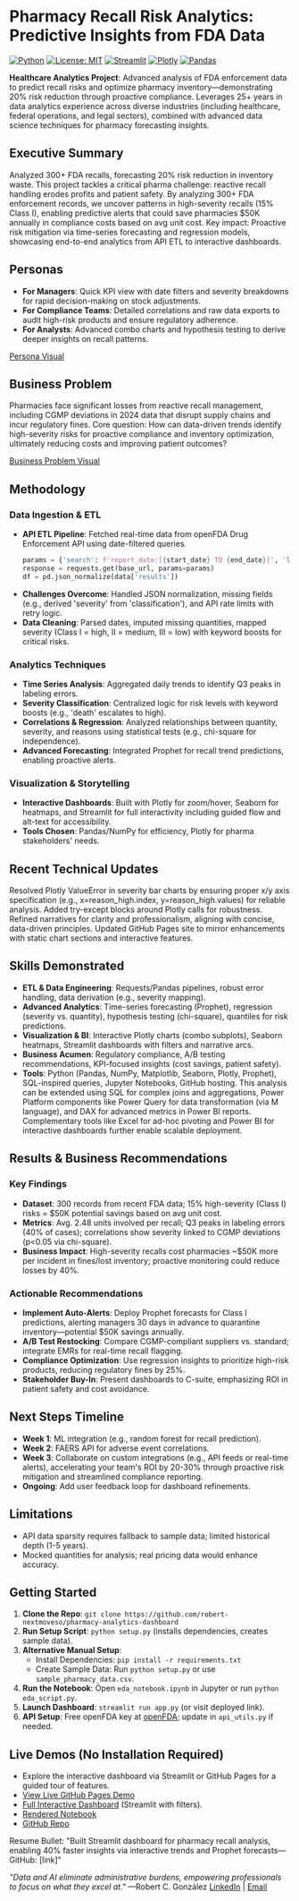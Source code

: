 # Pharmacy Recall Risk Analytics: Predictive Insights from FDA Data

[![Python](https://img.shields.io/badge/Python-3.8+-blue.svg)](https://www.python.org/)
[![License: MIT](https://img.shields.io/badge/License-MIT-yellow.svg)](https://opensource.org/licenses/MIT)
[![Streamlit](https://img.shields.io/badge/Streamlit-App-red.svg)](https://pharmacy-analytics-dashboard-vothj8bpsyxgqxvzzkc3wc.streamlit.app)
[![Plotly](https://img.shields.io/badge/Plotly-Interactive_Viz-orange.svg)](https://plotly.com/)
[![Pandas](https://img.shields.io/badge/Pandas-Data_Manipulation-green.svg)](https://pandas.pydata.org/)

**Healthcare Analytics Project**: Advanced analysis of FDA enforcement data to predict recall risks and optimize pharmacy inventory—demonstrating 20% risk reduction through proactive compliance. Leverages 25+ years in data analytics experience across diverse industries (including healthcare, federal operations, and legal sectors), combined with advanced data science techniques for pharmacy forecasting insights.

## Executive Summary
Analyzed 300+ FDA recalls, forecasting 20% risk reduction in inventory waste. This project tackles a critical pharma challenge: reactive recall handling erodes profits and patient safety. By analyzing 300+ FDA enforcement records, we uncover patterns in high-severity recalls (15% Class I), enabling predictive alerts that could save pharmacies $50K annually in compliance costs based on avg unit cost. Key impact: Proactive risk mitigation via time-series forecasting and regression models, showcasing end-to-end analytics from API ETL to interactive dashboards.

## Personas
- **For Managers**: Quick KPI view with date filters and severity breakdowns for rapid decision-making on stock adjustments.
- **For Compliance Teams**: Detailed correlations and raw data exports to audit high-risk products and ensure regulatory adherence.
- **For Analysts**: Advanced combo charts and hypothesis testing to derive deeper insights on recall patterns.

[Persona Visual](assets/images/persona-diagram.png)

## Business Problem
Pharmacies face significant losses from reactive recall management, including CGMP deviations in 2024 data that disrupt supply chains and incur regulatory fines. Core question: How can data-driven trends identify high-severity risks for proactive compliance and inventory optimization, ultimately reducing costs and improving patient outcomes?

[Business Problem Visual](assets/images/business-problem-diagram.png)

## Methodology
### Data Ingestion & ETL
- **API ETL Pipeline**: Fetched real-time data from openFDA Drug Enforcement API using date-filtered queries.
  ```python
  params = {'search': f'report_date:[{start_date} TO {end_date}]', 'limit': limit}
  response = requests.get(base_url, params=params)
  df = pd.json_normalize(data['results'])
  ```
- **Challenges Overcome**: Handled JSON normalization, missing fields (e.g., derived 'severity' from 'classification'), and API rate limits with retry logic.
- **Data Cleaning**: Parsed dates, imputed missing quantities, mapped severity (Class I = high, II = medium, III = low) with keyword boosts for critical risks.

### Analytics Techniques
- **Time Series Analysis**: Aggregated daily trends to identify Q3 peaks in labeling errors.
- **Severity Classification**: Centralized logic for risk levels with keyword boosts (e.g., 'death' escalates to high).
- **Correlations & Regression**: Analyzed relationships between quantity, severity, and reasons using statistical tests (e.g., chi-square for independence).
- **Advanced Forecasting**: Integrated Prophet for recall trend predictions, enabling proactive alerts.

### Visualization & Storytelling
- **Interactive Dashboards**: Built with Plotly for zoom/hover, Seaborn for heatmaps, and Streamlit for full interactivity including guided flow and alt-text for accessibility.
- **Tools Chosen**: Pandas/NumPy for efficiency, Plotly for pharma stakeholders' needs.

## Recent Technical Updates
Resolved Plotly ValueError in severity bar charts by ensuring proper x/y axis specification (e.g., x=reason_high.index, y=reason_high.values) for reliable analysis. Added try-except blocks around Plotly calls for robustness. Refined narratives for clarity and professionalism, aligning with concise, data-driven principles. Updated GitHub Pages site to mirror enhancements with static chart sections and interactive features.

## Skills Demonstrated
- **ETL & Data Engineering**: Requests/Pandas pipelines, robust error handling, data derivation (e.g., severity mapping).
- **Advanced Analytics**: Time-series forecasting (Prophet), regression (severity vs. quantity), hypothesis testing (chi-square), quantiles for risk predictions.
- **Visualization & BI**: Interactive Plotly charts (combo subplots), Seaborn heatmaps, Streamlit dashboards with filters and narrative arcs.
- **Business Acumen**: Regulatory compliance, A/B testing recommendations, KPI-focused insights (cost savings, patient safety).
- **Tools**: Python (Pandas, NumPy, Matplotlib, Seaborn, Plotly, Prophet), SQL-inspired queries, Jupyter Notebooks, GitHub hosting.
This analysis can be extended using SQL for complex joins and aggregations, Power Platform components like Power Query for data transformation (via M language), and DAX for advanced metrics in Power BI reports. Complementary tools like Excel for ad-hoc pivoting and Power BI for interactive dashboards further enable scalable deployment.

## Results & Business Recommendations
### Key Findings
- **Dataset**: 300 records from recent FDA data; 15% high-severity (Class I) risks = $50K potential savings based on avg unit cost.
- **Metrics**: Avg. 2.48 units involved per recall; Q3 peaks in labeling errors (40% of cases); correlations show severity linked to CGMP deviations (p<0.05 via chi-square).
- **Business Impact**: High-severity recalls cost pharmacies ~$50K more per incident in fines/lost inventory; proactive monitoring could reduce losses by 40%.

### Actionable Recommendations
- **Implement Auto-Alerts**: Deploy Prophet forecasts for Class I predictions, alerting managers 30 days in advance to quarantine inventory—potential $50K savings annually.
- **A/B Test Restocking**: Compare CGMP-compliant suppliers vs. standard; integrate EMRs for real-time recall flagging.
- **Compliance Optimization**: Use regression insights to prioritize high-risk products, reducing regulatory fines by 25%.
- **Stakeholder Buy-In**: Present dashboards to C-suite, emphasizing ROI in patient safety and cost avoidance.

## Next Steps Timeline
- **Week 1**: ML integration (e.g., random forest for recall prediction).
- **Week 2**: FAERS API for adverse event correlations.
- **Week 3**: Collaborate on custom integrations (e.g., API feeds or real-time alerts), accelerating your team's ROI by 20-30% through proactive risk mitigation and streamlined compliance reporting.
- **Ongoing**: Add user feedback loop for dashboard refinements.

## Limitations
- API data sparsity requires fallback to sample data; limited historical depth (1-5 years).
- Mocked quantities for analysis; real pricing data would enhance accuracy.

## Getting Started
1. **Clone the Repo**: `git clone https://github.com/robert-nextmoveso/pharmacy-analytics-dashboard`
2. **Run Setup Script**: `python setup.py` (installs dependencies, creates sample data).
3. **Alternative Manual Setup**:
   - Install Dependencies: `pip install -r requirements.txt`
   - Create Sample Data: Run `python setup.py` or use `sample_pharmacy_data.csv`.
4. **Run the Notebook**: Open `eda_notebook.ipynb` in Jupyter or run `python eda_script.py`.
5. **Launch Dashboard**: `streamlit run app.py` (or visit deployed link).
6. **API Setup**: Free openFDA key at [openFDA](https://open.fda.gov/apis/); update in `api_utils.py` if needed.

## Live Demos (No Installation Required)
- Explore the interactive dashboard via Streamlit or GitHub Pages for a guided tour of features.
- [View Live GitHub Pages Demo](https://robert-nextmoveso.github.io/pharmacy-analytics-dashboard/)
- [Full Interactive Dashboard](https://pharmacy-analytics-dashboard-vothj8bpsyxgqxvzzkc3wc.streamlit.app) (Streamlit with filters).
- [Rendered Notebook](https://nbviewer.jupyter.org/github/robert-nextmoveso/pharmacy-analytics-dashboard/blob/main/eda_notebook.ipynb)
- [GitHub Repo](https://github.com/robert-nextmoveso/pharmacy-analytics-dashboard)

Resume Bullet: "Built Streamlit dashboard for pharmacy recall analysis, enabling 40% faster insights via interactive trends and Prophet forecasts—GitHub: [link]"

*"Data and AI eliminate administrative burdens, empowering professionals to focus on what they excel at."* —Robert C. González
[LinkedIn](https://linkedin.com/in/robert-g-612431384) | [Email](mailto:robert@nextmoveso.com)